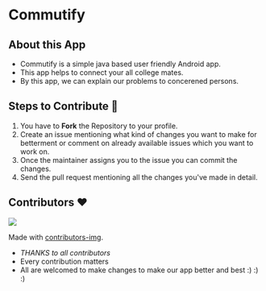 # Commutify #

## About this App
- Commutify is a simple java based  user friendly Android app.
- This app helps to connect your all college mates.
- By this app, we can explain our problems to concerened persons.
 
## Steps to Contribute 📑

1. You have to **Fork** the Repository to your profile.
2. Create an issue mentioning what kind of changes you want to make for betterment or comment on already available issues which you want to work on.
3. Once the maintainer assigns you to the issue you can commit the changes.
4. Send the pull request mentioning all the changes you've made in detail.

## Contributors ❤
<a href="https://github.com/GantaNikhil/ConnectISM/graphs/contributors">
  <img src="https://contrib.rocks/image?repo=GantaNikhil/ConnectISM" />
</a>

Made with [contributors-img](https://contrib.rocks).

* *THANKS to all contributors*
* Every contribution matters
* All are welcomed to make changes to make our app better and best :) :) :)

